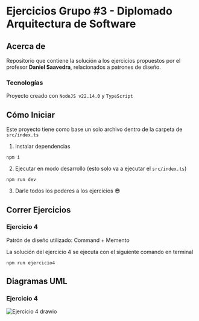 # Ejercicios Grupo #3 - Diplomado Arquitectura de Software

## Acerca de

Repositorio que contiene la solución a los ejercicios propuestos por el profesor **Daniel Saavedra**, relacionados a patrones de diseño.

### Tecnologías

Proyecto creado con `NodeJS v22.14.0` y `TypeScript`

## Cómo Iniciar

Este proyecto tiene como base un solo archivo dentro de la carpeta de `src/index.ts`

1. Instalar dependencias

```
npm i
```

2. Ejecutar en modo desarrollo (esto solo va a ejecutar el `src/index.ts`)

```
npm run dev
```

3. Darle todos los poderes a los ejercicios 😎

## Correr Ejercicios

### Ejercicio 4

Patrón de diseño utilizado: Command + Memento

La solución del ejercicio 4 se ejecuta con el siguiente comando en terminal

```
npm run ejercicio4
```

## Diagramas UML

### Ejercicio 4

![Ejercicio 4 drawio](https://github.com/user-attachments/assets/00f23f97-41f6-4b75-8ee2-3b5d998b986e)
